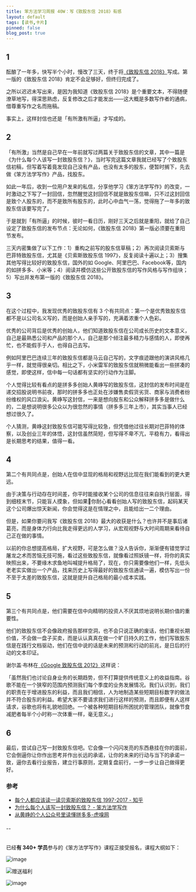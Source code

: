 ```yaml
---
title: 笨方法学习周报 40W：写《致股东信 2018》有感
layout: default
tags: [读书,卡片]
pinned: false
blog_post: true
---
```




## 1

酝酿了一年多，快写半个小时，慢改了三天，终于将[《致股东信 2018》](http://www.cnfeat.com/blog/2018/10/17/LettersToshareholders/)写成。第一版的《致股东信 2018》肯定不会足够好，但终归完成了。

之所以迟迟未写出来，是因为我知道《致股东信 2018》是个重要文本，不得随便潦草地写，得深思熟虑，反复修改之后才能发出——这大概是多数写作者的通病，借尊重写作之名而拖稿。

事实上，这样封信也还是「有所激有所逼」才写成的。

## 2

「有所激」当然是自己早在一年前就写过两篇关于致股东信的文章，其中一篇是《为什么每个人该写一封致股东信？》，当时写完这篇文章我就已经写了个致股东信初稿，但写着写着竟发现自己没有产品，也没有太多的股东，便暂时搁下，先去做《笨方法学写作》产品，找股东。

如此一年后，收到一位用户发来的私信，分享他学习《笨方法学写作》的改变，一时激动之下写了一封回信，忽然醒觉这封回信不就是致股东信嘛，只不过这封回信是致个人股东的，而不是致所有股东的，此时心中血气一荡，觉得拖了一年多的致股东信该要写完了。

于是就到「有所逼」的时候，彼时一看日历，刚好三天之后就是重阳，就给了自己设定了致股东信的发布节点：无论如何，《致股东信 2018》第一版必须要在重阳节发布。

三天内密集做了以下工作：1）重构之前写的股东信草稿；2）再次阅读贝索斯与巴菲特致股东信，尤其是《贝索斯致股东信 1997》，反复阅读十遍以上；3）搜集其他写得比较好的致股东信，国外的如 Google、阿里巴巴、Facebook等，国内的如拼多多、小米等；4）阅读并模仿这些公开致股东信的写作风格与写作组块；5）写出并发布第一版的《致股东信 2018》。

## 3

在这个过程中，我发现优秀的致股东信有 3 个有共同点：第一个是优秀致股东信都不是以公司名义写的，而是创始人亲手写的，充满着浓重个人色彩。

优秀的公司背后是优秀的创始人，他们知道致股东信在公司成长历史的文本意义，自己是最熟悉公司和产品的那个人，自己是那个倾注最多精力与感情的人，即使再忙，也不能假手于人，也得自己去写。

例如阿里巴巴连续三年的致股东信都是马云自己写的，文字痕迹跟他的演讲风格几乎一样，就觉得很亲切。相比之下，小米雷军的致股东信就稍微能看出一些拼凑的感觉，即使这样，信中每一句话都有坚实的行动作为注脚。

个人觉得比较有看点的是拼多多创始人黄峥写的致股东信，这封信的发布时间是在递交招股说明书前夜，那时的拼多多也正处在涉嫌售卖假货劣货、商家与消费者纷纷维权的风口浪尖。黄峥写这封信，一来是想向股东和公众解释拼多多是做什么的，二是想说明很多公众以为很忽然的事情（拼多多三年上市），其实当事人已经想过很久了。

个人猜测，黄峥这封致股东信可能写得比较急，但凭借他过往长期对巴菲特的体察，以及创业三年的体悟，这封信虽然简短，但写得不卑不亢，平稳有力，看得出是长期思考的结果，值得一看。

## 4

第二个有共同点是，创始人在信中显现的格局和视野远比现在我们能看到的更大更远。

由于决策与行动存在时间差，你平时能接收某个公司的信息往往来自执行层面，得到细枝末节，只能盲人摸象，但如果你耐心看看创始人写的致股东信，起码某天这个公司爆出惊天新闻，你会觉得这是在情理之中，且能给出一二个理由。

但是，如果你要问我写《致股东信 2018》最大的收获是什么？也许并不是事后诸葛亮，而是身体力行向比我走得更远的人学习，从宏观视野与大时间周期来看待自己正在做的事情。

以前的你总想提高格局，扩大视野，可是怎么做？没人告诉你，渐渐便有错觉学过屠龙之术而苦恼无技可施，看过这些致股东信，就像看过照妖镜一样，将你的真实映照出来，不要缘木求鱼地叫喊提升格局了，现在，你只需要像他们一样，先低头老老实实做出一个产品，找来历史上写得最好的致股东信通读一遍，模仿写出一份不至于太差的致股东信，这就是提升自己格局的最小成本实践。

## 5

第三个有共同点是，他们需要在信中向精明的投资人不厌其烦地说明长期价值的重要性。

他们的致股东信不会像政府报告那样空洞，也不会只说正确的废话，他们重视长期价值，不会做一盘子买卖，而是认认真真在做一个旷日持久的工作，他们写致股东信是在践行文档驱动，他们在信中说的话是未来的预测和行动的前兆，是日后的行动的文本印证。

谢尔盖·布林在[《Google 致股东信 2012》](https://china.googleblog.com/2007/08/2004_9017.html)这样说：

「虽然我们也讨论自身业务的长期趋势，但不打算提供传统意义上的收益指南。谷歌不能在一个狭窄的范围内预测我们每个季度的业务发展情况。我们认识到，我们的职责在于增进股东的利益，而且我们相信，人为地制造某些短期目标数字的做法并不符合股东的利益。希望大家不要请求我们进行这样的预测，而且即便有人这样请求，谷歌也将有礼貌地回绝。一个被各种短期目标所困扰的管理团队，就像节食减肥者每半个小时称一次体重一样，毫无意义。」



## 6

最后，尝试自己写一封致股东信吧。它会像一个闪闪发亮的东西悬挂在你的面前，它会倒逼你让你作出思考并作出长远的承诺，让你的未来的行动与当下的承诺一致，逼你去看行业报告，建立行事原则，定期复盘前行，一步一步让自己做得更好。




### 参考

- [每个人都应该读一读贝索斯的致股东信 1997-2017 - 知乎](https://zhuanlan.zhihu.com/p/27768612)
- [为什么每个人该写一封致股东信？ - 笨方法学写作](http://www.cnfeat.com/blog/2017/07/12/LetterToShareholders/)
- [从黄峥的个人公众号里读懂拼多多-虎嗅网](https://www.huxiu.com/article/255954.html)

######  --

已经**有 340+ 学员**参与的《笨方法学写作》课程正接受报名，课程大纲如下：

![image](http://upload-images.jianshu.io/upload_images/32598-249f3f43935d9887?imageMogr2/auto-orient/strip%7CimageView2/2/w/1240)

![赠送福利](http://upload-images.jianshu.io/upload_images/32598-cbb80dce8b7f360e?imageMogr2/auto-orient/strip%7CimageView2/2/w/1240)

![image](http://upload-images.jianshu.io/upload_images/32598-18715725593fc07c?imageMogr2/auto-orient/strip%7CimageView2/2/w/1240)
